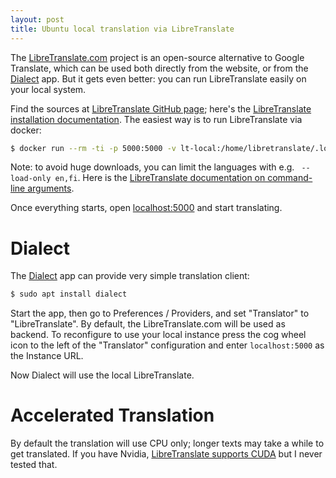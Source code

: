 ```yaml
---
layout: post
title: Ubuntu local translation via LibreTranslate
---
```


The [LibreTranslate.com](https://libretranslate.com/) project is an open-source alternative
to Google Translate, which can be used both directly from the website, or from the
[Dialect](https://apps.gnome.org/Dialect/) app. But it gets even better: you can
run LibreTranslate easily on your local system.

Find the sources at [LibreTranslate GitHub page](https://github.com/LibreTranslate/LibreTranslate);
here's the [LibreTranslate installation documentation](https://docs.libretranslate.com/guides/installation/).
The easiest way is to run LibreTranslate via docker:
```bash
$ docker run --rm -ti -p 5000:5000 -v lt-local:/home/libretranslate/.local libretranslate/libretranslate
```
Note: to avoid huge downloads, you can limit the languages with e.g. ` --load-only en,fi`.
Here is the [LibreTranslate documentation on command-line arguments](https://docs.libretranslate.com/guides/installation/#arguments).

Once everything starts, open [localhost:5000](http://localhost:5000) and start translating.

# Dialect

The [Dialect](https://apps.gnome.org/Dialect/) app can provide very simple translation client:
```bash
$ sudo apt install dialect
```
Start the app, then go to Preferences / Providers, and set "Translator" to "LibreTranslate".
By default, the LibreTranslate.com will be used as backend. To reconfigure to use your local instance
press the cog wheel icon to the left of the "Translator" configuration and
enter `localhost:5000` as the Instance URL.

Now Dialect will use the local LibreTranslate.

# Accelerated Translation

By default the translation will use CPU only; longer texts may take a while to get translated.
If you have Nvidia, [LibreTranslate supports CUDA](https://docs.libretranslate.com/guides/installation/#cuda)
but I never tested that.
